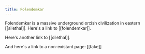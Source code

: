 ```yaml
---
title: Folendemkar
---
```


Folendemkar is a massive underground orcish civilization in eastern [[silethal]]. Here's a link to [[folendemkar]].

Here's another link to [[silethal]].

And here's a link to a non-existant page: [[fake]]
